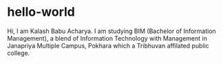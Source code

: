 # hello-world
Hi, I am Kalash Babu Acharya. I am studying BIM (Bachelor of Information Management), a blend of Information Technology with Management in Janapriya Multiple Campus, Pokhara which a Tribhuvan affilated public college. 
